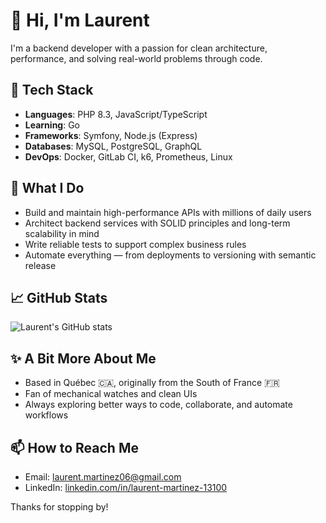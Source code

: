 # 👋 Hi, I'm Laurent

I'm a backend developer with a passion for clean architecture, performance, and solving real-world problems through code.

## 🧰 Tech Stack

- **Languages**: PHP 8.3, JavaScript/TypeScript
- **Learning**: Go
- **Frameworks**: Symfony, Node.js (Express)
- **Databases**: MySQL, PostgreSQL, GraphQL
- **DevOps**: Docker, GitLab CI, k6, Prometheus, Linux

## 💼 What I Do

- Build and maintain high-performance APIs with millions of daily users  
- Architect backend services with SOLID principles and long-term scalability in mind  
- Write reliable tests to support complex business rules  
- Automate everything — from deployments to versioning with semantic release

## 📈 GitHub Stats

![Laurent's GitHub stats](https://github-readme-stats.vercel.app/api?username=kiloumap&show_icons=true&theme=default&hide=stars&count_private=true)

## ✨ A Bit More About Me

- Based in Québec 🇨🇦, originally from the South of France 🇫🇷  
- Fan of mechanical watches and clean UIs  
- Always exploring better ways to code, collaborate, and automate workflows

## 📫 How to Reach Me

- Email: laurent.martinez06@gmail.com
- LinkedIn: [linkedin.com/in/laurent-martinez-13100](https://linkedin.com/in/laurent-martinez-13100)

Thanks for stopping by!
